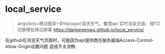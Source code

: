 # local_service
>angularjs+移动框架+$http(ajax)请求天气，餐馆api  实时渲染页面，按f12切换模拟移动屏幕
https://darkgreenwu.github.io/local_service/

在github在浏览天气页面时，可能因为api提供商在服务器端Access-Control-Allow-Origin设置问题 造成不太流畅
